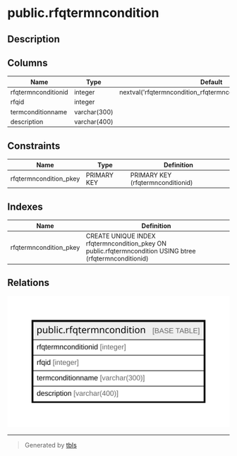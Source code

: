 # public.rfqtermncondition

## Description

## Columns

| Name | Type | Default | Nullable | Children | Parents | Comment |
| ---- | ---- | ------- | -------- | -------- | ------- | ------- |
| rfqtermnconditionid | integer | nextval('rfqtermncondition_rfqtermnconditionid_seq'::regclass) | false |  |  |  |
| rfqid | integer |  | true |  |  |  |
| termconditionname | varchar(300) |  | true |  |  |  |
| description | varchar(400) |  | true |  |  |  |

## Constraints

| Name | Type | Definition |
| ---- | ---- | ---------- |
| rfqtermncondition_pkey | PRIMARY KEY | PRIMARY KEY (rfqtermnconditionid) |

## Indexes

| Name | Definition |
| ---- | ---------- |
| rfqtermncondition_pkey | CREATE UNIQUE INDEX rfqtermncondition_pkey ON public.rfqtermncondition USING btree (rfqtermnconditionid) |

## Relations

![er](public.rfqtermncondition.svg)

---

> Generated by [tbls](https://github.com/k1LoW/tbls)

